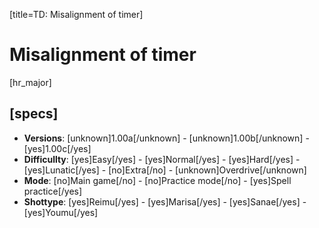 [title=TD: Misalignment of timer]
# Misalignment of timer
[hr_major]
## [specs]

* **Versions**: [unknown]1.00a[/unknown] - [unknown]1.00b[/unknown] - [yes]1.00c[/yes]
* **Difficullty**: [yes]Easy[/yes] - [yes]Normal[/yes] - [yes]Hard[/yes] - [yes]Lunatic[/yes] - [no]Extra[/no] - [unknown]Overdrive[/unknown]
* **Mode**: [no]Main game[/no] - [no]Practice mode[/no] - [yes]Spell practice[/yes]
* **Shottype**: [yes]Reimu[/yes] - [yes]Marisa[/yes] - [yes]Sanae[/yes] - [yes]Youmu[/yes]

